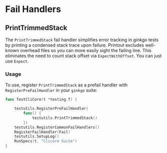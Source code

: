 
# Fail Handlers

## PrintTrimmedStack

The `PrintTrimmedStack` fail handler simplifies error tracking in ginkgo tests by printing a condensed stack trace upon failure. Printout excludes well-known overhead files so you can more easily sight the failing line. This eliminates the need to count stack offset via `ExpectWithOffset`. You can just use `Expect`.


### Usage

To use, register `PrintTrimmedStack` as a prefail handler with `RegisterPreFailHandler` in your `ginkgo` suite:

```go
func TestCliCore(t *testing.T) {

	testutils.RegisterPreFailHandler(
		func() {
			testutils.PrintTrimmedStack()
		})
	testutils.RegisterCommonFailHandlers()
	RegisterFailHandler(Fail)
	testutils.SetupLog()
	RunSpecs(t, "Clicore Suite")
}
```